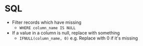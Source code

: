 # SQL

- Filter records which have missing
  - `WHERE column_name IS NULL`
- If a value in a column is null, replace with something
  - `IFNULL(column_name, 0)` e.g. Replace with 0 if it's missing